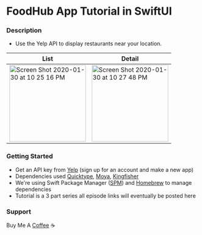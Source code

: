 # FoodHub App Tutorial in SwiftUI

### Description 
* Use the Yelp API to display restaurants near your location.

| List  |  Detail |
|---|---|
| <img width="200" alt="Screen Shot 2020-01-30 at 10 25 16 PM" src="https://user-images.githubusercontent.com/12258850/73510269-92d51f80-43af-11ea-9709-ed571f9c23d0.png">  |  <img width="200" alt="Screen Shot 2020-01-30 at 10 27 48 PM" src="https://user-images.githubusercontent.com/12258850/73510336-c2842780-43af-11ea-9edb-0a0c77be3409.png"> |

### Getting Started 
* Get an API key from [Yelp](https://api.yelp.com) (sign up for an account and make a new app)
* Dependencies used [Quicktype](https://app.quicktype.io/), [Moya](https://github.com/Moya/Moya), [Kingfisher](https://github.com/onevcat/Kingfisher)
* We're using Swift Package Manager ([SPM](https://swift.org/package-manager/)) and [Homebrew](https://brew.sh/) to manage dependencies
* Tutorial is a 3 part series all episode links will eventually be posted here

### Support
Buy Me A [Coffee](https://buymeacoff.ee/buildswiftapps) ☕️
